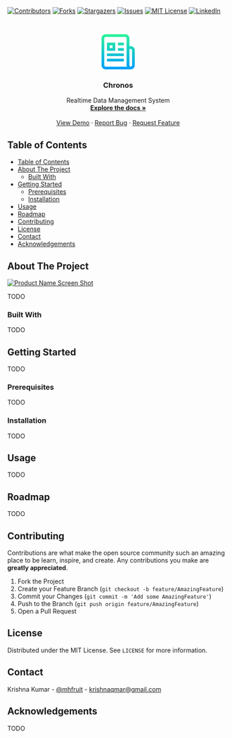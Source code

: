 <!-- PROJECT SHIELDS -->
<!--
*** I'm using markdown "reference style" links for readability.
*** Reference links are enclosed in brackets [ ] instead of parentheses ( ).
*** See the bottom of this document for the declaration of the reference variables
*** for contributors-url, forks-url, etc. This is an optional, concise syntax you may use.
*** https://www.markdownguide.org/basic-syntax/#reference-style-links
-->
[![Contributors][contributors-shield]][contributors-url]
[![Forks][forks-shield]][forks-url]
[![Stargazers][stars-shield]][stars-url]
[![Issues][issues-shield]][issues-url]
[![MIT License][license-shield]][license-url]
[![LinkedIn][linkedin-shield]][linkedin-url]



<!-- PROJECT LOGO -->
<br />
<p align="center">
  <a href="https://github.com/redfruitt/Chronos">
    <img src="images/logo.png" alt="Logo" width="80" height="80">
  </a>

  <h3 align="center">Chronos</h3>

  <p align="center">
    Realtime Data Management System
    <br />
    <a href="https://github.com/redfruitt/Chronos"><strong>Explore the docs »</strong></a>
    <br />
    <br />
    <a href="https://github.com/redfruitt/Chronos">View Demo</a>
    ·
    <a href="https://github.com/redfruitt/Chronos/issues">Report Bug</a>
    ·
    <a href="https://github.com/redfruitt/Chronos/issues">Request Feature</a>
  </p>
</p>



<!-- TABLE OF CONTENTS -->
## Table of Contents

- [Table of Contents](#table-of-contents)
- [About The Project](#about-the-project)
  - [Built With](#built-with)
- [Getting Started](#getting-started)
  - [Prerequisites](#prerequisites)
  - [Installation](#installation)
- [Usage](#usage)
- [Roadmap](#roadmap)
- [Contributing](#contributing)
- [License](#license)
- [Contact](#contact)
- [Acknowledgements](#acknowledgements)



<!-- ABOUT THE PROJECT -->
## About The Project

[![Product Name Screen Shot][product-screenshot]](https://example.com)

<!-- There are many great README templates available on GitHub, however, I didn't find one that really suit my needs so I created this enhanced one. I want to create a README template so amazing that it'll be the last one you ever need.

Here's why:
* Your time should be focused on creating something amazing. A project that solves a problem and helps others
* You shouldn't be doing the same tasks over and over like creating a README from scratch
* You should element DRY principles to the rest of your life :smile:

Of course, no one template will serve all projects since your needs may be different. So I'll be adding more in the near future. You may also suggest changes by forking this repo and creating a pull request or opening an issue.

A list of commonly used resources that I find helpful are listed in the acknowledgements. -->

TODO

### Built With
<!-- This section should list any major frameworks that you built your project using. Leave any add-ons/plugins for the acknowledgements section. Here are a few examples.
* [Bootstrap](https://getbootstrap.com)
* [JQuery](https://jquery.com)
* [Laravel](https://laravel.com) -->

TODO

<!-- GETTING STARTED -->
## Getting Started

<!-- This is an example of how you may give instructions on setting up your project locally.
To get a local copy up and running follow these simple example steps. -->

TODO

### Prerequisites

<!-- This is an example of how to list things you need to use the software and how to install them.
* npm
```sh
npm install npm@latest -g
``` -->

TODO

### Installation

<!-- 1. Get a free API Key at [https://example.com](https://example.com)
2. Clone the repo
```sh
git clone https://github.com/your_username_/Project-Name.git
```
3. Install NPM packages
```sh
npm install
```
4. Enter your API in `config.js`
```JS
const API_KEY = 'ENTER YOUR API';
``` -->
TODO


<!-- USAGE EXAMPLES -->
## Usage

<!-- Use this space to show useful examples of how a project can be used. Additional screenshots, code examples and demos work well in this space. You may also link to more resources.

_For more examples, please refer to the [Documentation](https://example.com)_
 -->

TODO

<!-- ROADMAP -->
## Roadmap

<!-- See the [open issues](https://github.com/redfruitt/Chronos/issues) for a list of proposed features (and known issues). -->

TODO



<!-- CONTRIBUTING -->
## Contributing

Contributions are what make the open source community such an amazing place to be learn, inspire, and create. Any contributions you make are **greatly appreciated**.

1. Fork the Project
2. Create your Feature Branch (`git checkout -b feature/AmazingFeature`)
3. Commit your Changes (`git commit -m 'Add some AmazingFeature'`)
4. Push to the Branch (`git push origin feature/AmazingFeature`)
5. Open a Pull Request



<!-- LICENSE -->
## License

Distributed under the MIT License. See `LICENSE` for more information.



<!-- CONTACT -->
## Contact

Krishna Kumar - [@mhfruit](https://twitter.com/mhfruit) - krishnaqmar@gmail.com


<!-- ACKNOWLEDGEMENTS -->
## Acknowledgements
<!-- * [GitHub Emoji Cheat Sheet](https://www.webpagefx.com/tools/emoji-cheat-sheet)
* [Img Shields](https://shields.io)
* [Choose an Open Source License](https://choosealicense.com)
* [GitHub Pages](https://pages.github.com)
* [Animate.css](https://daneden.github.io/animate.css)
* [Loaders.css](https://connoratherton.com/loaders)
* [Slick Carousel](https://kenwheeler.github.io/slick)
* [Smooth Scroll](https://github.com/cferdinandi/smooth-scroll)
* [Sticky Kit](http://leafo.net/sticky-kit)
* [JVectorMap](http://jvectormap.com)
* [Font Awesome](https://fontawesome.com) -->

TODO



<!-- MARKDOWN LINKS & IMAGES -->
<!-- https://www.markdownguide.org/basic-syntax/#reference-style-links -->
[contributors-shield]: https://img.shields.io/github/contributors/redfruitt/Chronos.svg?style=flat-square
[contributors-url]: https://github.com/redfruitt/Chronos/graphs/contributors
[forks-shield]: https://img.shields.io/github/forks/redfruitt/Chronos.svg?style=flat-square
[forks-url]: https://github.com/redfruitt/Chronos/network/members
[stars-shield]: https://img.shields.io/github/stars/redfruitt/Chronos.svg?style=flat-square
[stars-url]: https://github.com/redfruitt/Chronos/stargazers
[issues-shield]: https://img.shields.io/github/issues/redfruitt/Chronos.svg?style=flat-square
[issues-url]: https://github.com/redfruitt/Chronos/issues
[license-shield]: https://img.shields.io/github/license/redfruitt/Chronos.svg?style=flat-square
[license-url]: https://github.com/redfruitt/Chronos/blob/master/LICENSE.txt
[linkedin-shield]: https://img.shields.io/badge/-LinkedIn-black.svg?style=flat-square&logo=linkedin&colorB=555
[linkedin-url]: https://www.linkedin.com/in/krishna-kumar-81914697/
[product-screenshot]: images/
